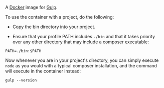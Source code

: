 A [Docker](https://www.docker.com) image for [Gulp](http://gulpjs.com/).

To use the container with a project, do the following:

* Copy the bin directory into your project.

* Ensure that your profile PATH includes `./bin` and that it takes priority over
any other directory that may include a composer executable:

`PATH=./bin:$PATH`

Now whenever you are in your project's directory, you can simply execute
`node` as you would with a typical composer installation, and the command
will execute in the container instead:

`gulp --version`
